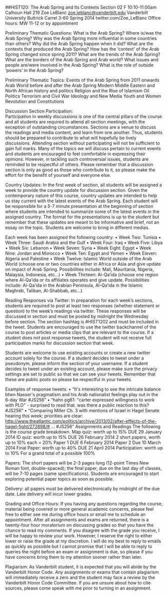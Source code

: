 ##HIST120: The Arab Spring and Its Contexts
Section 02
F 10:10-11:00am Calhoun Hall 219
Zoe LeBlanc                         zoe.leblanc@vanderbilt.edu
Vanderbilt University                       Buttrick Carrel 3-60
Spring 2014                         twitter.com/Zoe_LeBlanc
Office hours: MW 11-12 or by appointment

Preliminary Thematic Questions:
What is the Arab Spring?
Where is/was the Arab Spring? Why was the Arab Spring more influential in some countries than others?
Why did the Arab Spring happen when it did?
What are the contexts that produced the Arab Spring?
How has the ‘context’ of the Arab Spring changed since spring 2011?
What are the trends of the Arab Spring?
What are the borders of the Arab Spring and Arab world?
What issues and people are/were involved in the Arab Spring?
What is the role of outside ‘powers’ in the Arab Spring?

Preliminary Thematic Topics:
Events of the Arab Spring from 2011 onwards
Arab World before and after the Arab Spring
Modern Middle Eastern and North African history and politics
Religion and the Rise of Islamism
Oil Politics
Terrorism and Civil War
Ideology and New Media
Youth and Women 
Revolution and Constitutions

Discussion Section
Participation:   
Participation in weekly discussions is one of the central pillars of the course and all students are required to attend all section meetings, with the exception of outstanding circumstances.  Sections are a venue to discuss the readings and media content, and learn from one another.  Thus, students should be prepared to contribute to what will hopefully be lively discussions. Attending section without participating will not be sufficient to gain full marks.  Many of the topics we will discuss pertain to current events and students are encouraged to feel comfortable in expressing their opinions. However, in tackling such controversial issues, students are reminded to be respectful of others.  Please remember that a discussion section is only as good as those who contribute to it, so please make the effort for the benefit of yourself and everyone else.  

Country Updates:
In the first week of section, all students will be assigned a week to provide the country update for discussion section. Given the contemporary nature of this course, country updates are intended to help us stay current with the latest events of the Arab Spring. Each student will be responsible for a 5-7 minute presentation at the beginning of section where students are intended to summarize some of the latest events in the assigned country. The format for the presentations is up to the student but remember that these updates are meant to be informative and brief, not an essay on the topic. Students are welcome to bring in different medias.

Each week has been assigned the following country:
•   Week Two: Tunisia
•   Week Three: Saudi Arabia and the Gulf
•   Week Four: Iraq
•   Week Five: Libya
•   Week Six: Lebanon
•   Week Seven: Syria
•   Week Eight: Egypt
•   Week Nine: Jordan and Morocco
•   Week Ten: Egypt and Yemen
•   Week Eleven: Algeria and Palestine
•   Week Twelve: Islamic World outside of the Arab World (choose one or two countries either in Africa or Asia and give update on impact of Arab Spring. Possibilities include: Mali, Mauritania, Nigeria, Malaysia, Indonesia, etc…)
•   Week Thirteen: Al-Qa’ida (choose one region where Al-Qa’ida or its affiliates operates and give update. Possibilities include: Al-Qa’ida in the Arabian Peninsula, Al-Qa’ida in the Islamic Maghreb, Taliban, Al-Shabbab, etc…)

Reading Responses via Twitter:
In preparation for each week’s sections, students are required to post at least two responses (whether statement or question) to the week’s readings via twitter. These responses will be discussed in section and must be posted by midnight the Wednesday before section. The section hashtag is #HIST1202 and must be included in the tweet.  Students are encouraged to use the twitter backchannel of the course to post articles or media clips that are relevant to the course. If a student does not post response tweets, the student will not receive full participation marks for discussion section that week.

Students are welcome to use existing accounts or create a new twitter account solely for the course.  If a student decides to tweet under a pseudonym, please inform the section of your username. If a student decides to tweet under an existing account, please make sure the privacy settings are set to public so that we can see your tweets. Remember that these are public posts so please be respectful in your tweets.

Examples of response tweets:
•   “It's interesting to see the intricate balance btwn Nasser's pragmatism and his Arab nationalist feelings play out in the 6-day War #JS256”
•   “hahn pg61: "carter expressed willingness to work with PLO" - surprised to read that. was there a public reaction to this? #JS256”
•   “Comparing Miller Ch. 3 with mentions of Israel in Hagel Senate hearing this week; priorities are clear: http://www.theatlantic.com/politics/archive/2013/02/after-effects-of-the-hagel-fight/272898/# … #JS256”
Assignments and Readings
The following is the course grade breakdown. 
Map quiz: worth up to 15% DUE 29 January 2014
ID quiz: worth up to 15% DUE 26 February 2014
2 short papers, worth up to 10% each = 20%
Paper 1 DUE 6 February 2014
Paper 2 Due 10 March 2014
Final Paper: worth up to 40% DUE 21 April 2014
Participation: worth up to 10%
For a grand total of a possible 100%

Papers:
The short papers will be 2-3 pages long (12-point Times New Roman font, double-spaced); the final paper, due on the last day of classes, will be 7-10 pages (same specifications). Students are encouraged to start exploring potential paper topics as soon as possible. 

Delivery: all papers must be delivered electronically by midnight of the due date. Late delivery will incur lower grades. 

Grading and Office Hours:
If you having any questions regarding the course, material being covered or more general academic concerns, please feel free to either see me during office hours or email me to schedule an appointment.  After all assignments and exams are returned, there is a twenty-four hour moratorium on discussing grades so that you have the chance to read my comments.  If you disagree with the grade you receive, I will be happy to review your work.  However, I reserve the right to either lower or raise the grade at my discretion.  I will do my best to reply to emails as quickly as possible but I cannot promise that I will be able to reply to queries the night before an exam or assignment is due, so please if you have concerns bring them to my attention sooner rather than later.

Plagiarism:
As Vanderbilt student, it is expected that you will abide by the Vanderbilt Honor Code.  Any assignments or exams that contain plagiarism will immediately receive a zero and the student may face a review by the Vanderbilt Honor Code Committee.  If you are unsure about how to cite sources, please come speak with me prior to turning in an assignment.

